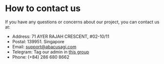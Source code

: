 # How to contact us

If you have any questions or concerns about our project, you can contact us at:

- Address: 71 AYER RAJAH CRESCENT, #02-10/11
- Postal: 139951. Singapore
- Email: [support@abacusagi.com](mailto:support@abacusagi.com)
- Telegram: Tag our admin in [this group](https://t.me/telegpt_chat)
- Phone: (+84) 286 680 8662